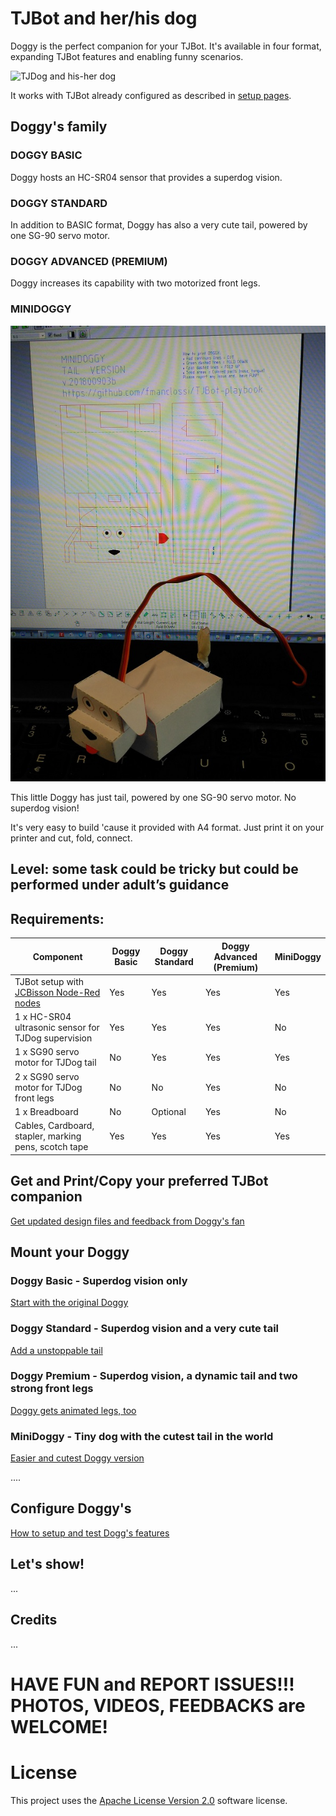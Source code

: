 # TJBot and her/his dog

Doggy is the perfect companion for your TJBot. It's available in four format, expanding TJBot features and enabling funny scenarios.

![TJDog and his-her dog](https://github.com/fmanclossi/TJBot-playbook/blob/master/examples/Doggy/Media/TJBot%20and%20Doggy%20-%20advanced%20version.gif)

It works with TJBot already configured as described in [setup pages](https://github.com/fmanclossi/TJBot-playbook/tree/master/setup).

## Doggy's family

### DOGGY BASIC 

Doggy hosts an HC-SR04 sensor that provides a superdog vision.

### DOGGY STANDARD

In addition to BASIC format, Doggy  has also a very cute tail, powered by one SG-90 servo motor.

### DOGGY ADVANCED (PREMIUM)

Doggy increases its capability with two motorized front legs.

### MINIDOGGY

![MiniDoggy](https://github.com/fmanclossi/TJBot-playbook/blob/master/examples/Doggy/Media/MiniDoggy_with_tail_20180903b.jpg)

This little Doggy has just tail, powered by one SG-90 servo motor. No superdog vision!

It's very easy to build 'cause it provided with A4 format. Just print it on your printer and cut, fold, connect.

## Level: some task could be tricky but could be performed under adult’s guidance

## Requirements:
Component |Doggy Basic | Doggy Standard | Doggy Advanced (Premium) | MiniDoggy
--------- | ---------- | -------------- | -------------- | ---------
TJBot setup with [JCBisson Node-Red nodes](https://github.com/fmanclossi/TJBot-playbook/blob/master/setup/Setup_Node-Red_on_TJBot.md) | Yes | Yes | Yes | Yes
1 x HC-SR04 ultrasonic sensor for TJDog supervision  | Yes | Yes | Yes | No
1 x SG90 servo motor for TJDog tail | No | Yes | Yes | Yes
2 x SG90 servo motor for TJDog front legs | No | No | Yes | No
1 x Breadboard | No | Optional | Yes | No
Cables, Cardboard, stapler, marking pens, scotch tape | Yes | Yes | Yes | Yes

## Get and Print/Copy your preferred TJBot companion

[Get updated design files and feedback from Doggy's fan](https://github.com/fmanclossi/TJBot-playbook/blob/master/examples/Doggy/Get%20and%20print%20Doggy.md)

 
## Mount your Doggy

### Doggy Basic - Superdog vision only

[Start with the original Doggy](https://github.com/fmanclossi/TJBot-playbook/blob/master/examples/Doggy/Create%20Doggy%20Basic.md)

### Doggy Standard - Superdog vision and a very cute tail

[Add a unstoppable tail](https://github.com/fmanclossi/TJBot-playbook/blob/master/examples/Doggy/Create%20Doggy%20Standard.md)

### Doggy Premium - Superdog vision, a dynamic tail and two strong front legs

[Doggy gets animated legs, too](https://github.com/fmanclossi/TJBot-playbook/blob/master/examples/Doggy/Create%20Doggy%20Premium.md)

### MiniDoggy - Tiny dog with the cutest tail in the world

[Easier and cutest Doggy version](https://github.com/fmanclossi/TJBot-playbook/blob/master/examples/Doggy/Create%20MiniDoggy.md)

....

## Configure Doggy's

[How to setup and test Dogg's features](https://github.com/fmanclossi/TJBot-playbook/blob/master/examples/Doggy/Setup%20Doggy%20and%20Test%20features.md)

## Let's show!
...

## Credits

...

# HAVE FUN and REPORT ISSUES!!! PHOTOS, VIDEOS, FEEDBACKS are WELCOME!

# License  
This project uses the [Apache License Version 2.0](../../LICENSE) software license.  
